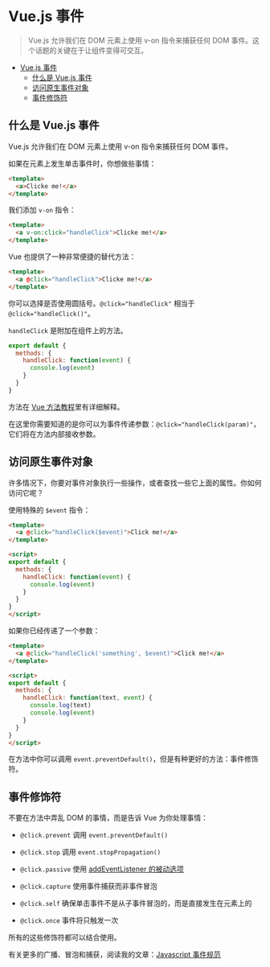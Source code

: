 # Vue.js 事件

> Vue.js 允许我们在 DOM 元素上使用 v-on 指令来捕获任何 DOM 事件。这个话题的关键在于让组件变得可交互。

<!-- TOC -->

- [Vue.js 事件](#vuejs-事件)
  - [什么是 Vue.js 事件](#什么是-vuejs-事件)
  - [访问原生事件对象](#访问原生事件对象)
  - [事件修饰符](#事件修饰符)

<!-- /TOC -->

## 什么是 Vue.js 事件

Vue.js 允许我们在 DOM 元素上使用 v-on 指令来捕获任何 DOM 事件。

如果在元素上发生单击事件时，你想做些事情：

```html
<template>
  <a>Clicke me!</a>
</template>
```

我们添加 `v-on` 指令：

```html
<template>
  <a v-on:click="handleClick">Clicke me!</a>
</template>
```

Vue 也提供了一种非常便捷的替代方法：

```html
<template>
  <a @click="handleClick">Clicke me!</a>
</template>
```

你可以选择是否使用圆括号。`@click="handleClick"` 相当于 `@click="handleClick()"`。

`handleClick` 是附加在组件上的方法。

```javascript
export default {
  methods: {
    handleClick: function(event) {
      console.log(event)
    }
  }
}
```

方法在 [Vue 方法教程](https://github.com/coderfe/100-days-of-translate/blob/master/vue-methods.md)里有详细解释。

在这里你需要知道的是你可以为事件传递参数：`@click="handleClick(param)"`，它们将在方法内部接收参数。

## 访问原生事件对象

许多情况下，你要对事件对象执行一些操作，或者查找一些它上面的属性。你如何访问它呢？

使用特殊的 `$event` 指令：

```html
<template>
  <a @click="handleClick($event)">Click me!</a>
</template>

<script>
export default {
  methods: {
    handleClick: function(event) {
      console.log(event)
    }
  }
}
</script>
```

如果你已经传递了一个参数：

```html
<template>
  <a @click="handleClick('something', $event)">Click me!</a>
</template>

<script>
export default {
  methods: {
    handleClick: function(text, event) {
      console.log(text)
      console.log(event)
    }
  }
}
</script>
```

在方法中你可以调用 `event.preventDefault()`，但是有种更好的方法：事件修饰符。

## 事件修饰符

不要在方法中弄乱 DOM 的事情，而是告诉 Vue 为你处理事情：

- `@click.prevent` 调用 `event.preventDefault()`

- `@click.stop` 调用 `event.stopPropagation()`

- `@click.passive` 使用 [addEventListener 的被动选项](https://developer.mozilla.org/en-US/docs/Web/API/EventTarget/addEventListener#Parameters)

- `@click.capture` 使用事件捕获而非事件冒泡

- `@click.self` 确保单击事件不是从子事件冒泡的，而是直接发生在元素上的

- `@click.once` 事件将只触发一次

所有的这些修饰符都可以结合使用。

有关更多的广播、冒泡和捕获，阅读我的文章：[Javascript 事件规范](https://flaviocopes.com/javascript-events/)

